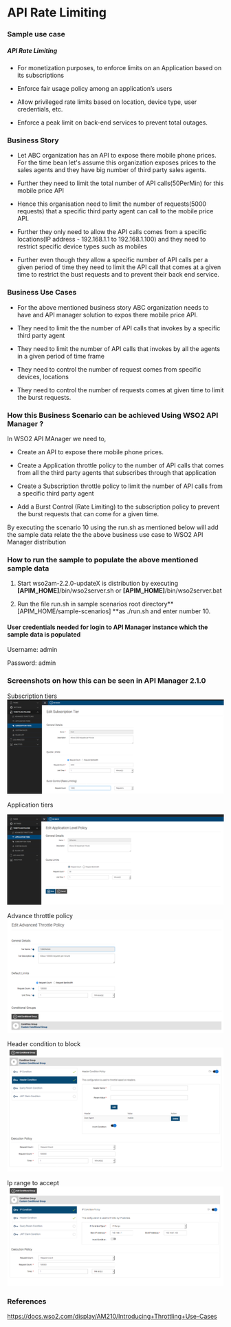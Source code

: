 # API Rate Limiting

### Sample use case

##### API Rate Limiting

* For monetization purposes, to enforce limits on an Application based on its subscriptions

* Enforce fair usage policy among an application’s users

* Allow privileged rate limits based on location, device type, user credentials, etc.

* Enforce a peak limit on back-end services to prevent total outages.

### Business Story

* Let ABC organization has an API to expose there mobile phone prices. For the time bean let's assume this organization exposes prices to the sales agents and they have big number of third party sales agents.

* Further they need to limit the total number of API calls(50PerMin) for this mobile price API

* Hence this organisation need to limit the number of requests(5000 requests) that a specific third party agent can call to the mobile price API.

* Further they only need to allow the API calls comes from a specific locations(IP address - 192.168.1.1 to 192.168.1.100) and they need to restrict specific device types such as mobiles

* Further even though they allow a specific number of API calls per a given period of time they need to limit the API call that comes at a given time to restrict the bust requests and to prevent their back end service.

### Business Use Cases

* For the above mentioned business story ABC organization needs to have and API manager solution to expos there mobile price API.

* They need to limit the the number of API calls that invokes by a specific third party agent

* They need to limit the number of API calls that invokes by all the agents in a given period of time frame

* They need to control the number of request comes from specific devices, locations

* They need to control the number of requests comes at given time to limit the burst requests.

### How this Business Scenario can be achieved Using WSO2 API Manager ?

In WSO2 API MAnager we need to,

* Create an API to expose there mobile phone prices.

* Create a Application throttle policy to the number of API calls that comes from all the third party agents that subscribes through that application

* Create a Subscription throttle policy to limit the number of API calls from a specific third party agent

* Add a Burst Control (Rate Limiting) to the subscription policy to prevent the burst requests that can come for a given time.

By executing the scenario 10 using the run.sh as mentioned below will add the sample data relate the the above business use case to WSO2 API Manager distribution

### How to run the sample to populate the above mentioned sample data

1. Start wso2am-2.2.0-updateX is distribution by executing **[APIM_HOME]**/bin/wso2server.sh or **[APIM_HOME]**/bin/wso2server.bat

2. Run the file run.sh in sample scenarios root directory**[APIM_HOME/sample-scenarios] **as ./run.sh and enter number 10.

#### User credentials needed for login to API Manager instance which the sample data is populated

Username: admin

Password: admin

### Screenshots on how this can be seen in API Manager 2.1.0

Subscription tiers
![](images/image_0.png)

Application tiers

![](images/image_1.png)

Advance throttle policy
![](images/image_5.png)

Header condition to block
![](images/image_3.png)

Ip range to accept
![](images/image_4.png)

### References

https://docs.wso2.com/display/AM210/Introducing+Throttling+Use-Cases

				 				 				 

				 				 				 

